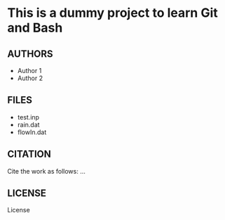 # This is a dummy project to learn Git and Bash

## AUTHORS
* Author 1
* Author 2

## FILES
* test.inp
* rain.dat
* flowIn.dat

## CITATION
Cite the work as follows: ... 

## LICENSE
License
